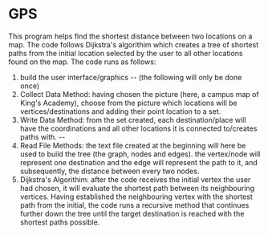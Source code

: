 # GPS
This program helps find the shortest distance between two locations on a map. The code follows Dijkstra's algorithim which creates a tree of shortest paths from the initial location selected by the user to all other locations found on the map.
The code runs as follows:
  1. build the user interface/graphics
  --
  (the following will only be done once)
  2. Collect Data Method: having chosen the picture (here, a campus map of King's Academy), choose from the picture which locations will be vertices/destinations and adding their point location to a set.
  3. Write Data Method: from the set created, each destination/place will have the coordinations and all other locations it is connected to/creates paths with. 
  --
  4. Read File Methods: the text file created at the beginning will here be used to build the tree (the graph, nodes and edges). the vertex/node will represent one destination and the edge will represent the path to it, and subsequently, the distance between every two nodes.
  5. Dijkstra's Algorithim: after the code receives the initial vertex the user had chosen, it will evaluate the shortest path between its neighbouring vertices. Having established the neighbouring vertex with the shortest path from the initial, the code runs a recursive method that continues further down the tree until the target destination is reached with the shortest paths possible. 
  
